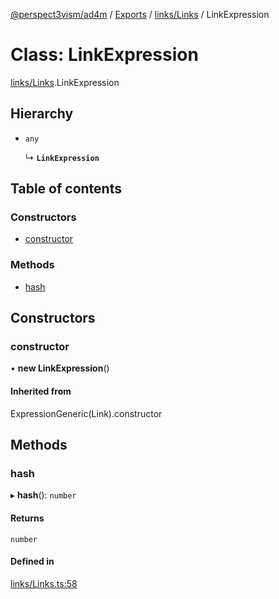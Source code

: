 [@perspect3vism/ad4m](../README.md) / [Exports](../modules.md) / [links/Links](../modules/links_Links.md) / LinkExpression

# Class: LinkExpression

[links/Links](../modules/links_Links.md).LinkExpression

## Hierarchy

- `any`

  ↳ **`LinkExpression`**

## Table of contents

### Constructors

- [constructor](links_Links.LinkExpression.md#constructor)

### Methods

- [hash](links_Links.LinkExpression.md#hash)

## Constructors

### constructor

• **new LinkExpression**()

#### Inherited from

ExpressionGeneric(Link).constructor

## Methods

### hash

▸ **hash**(): `number`

#### Returns

`number`

#### Defined in

[links/Links.ts:58](https://github.com/perspect3vism/ad4m/blob/d9ddd7e2/core/src/links/Links.ts#L58)
